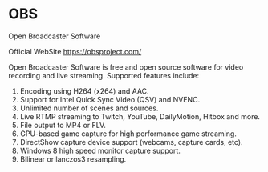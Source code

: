 OBS
===

Open Broadcaster Software

Official WebSite
https://obsproject.com/

Open Broadcaster Software is free and open source software for video recording and live streaming. 
Supported features include:

1. Encoding using H264 (x264) and AAC.
2. Support for Intel Quick Sync Video (QSV) and NVENC.
3. Unlimited number of scenes and sources.
4. Live RTMP streaming to Twitch, YouTube, DailyMotion, Hitbox and more.
5. File output to MP4 or FLV.
6. GPU-based game capture for high performance game streaming.
7. DirectShow capture device support (webcams, capture cards, etc).
8. Windows 8 high speed monitor capture support.
9. Bilinear or lanczos3 resampling.
